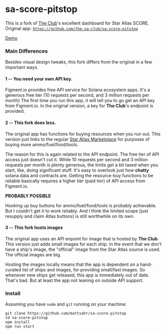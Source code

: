 # sa-score-pitstop

This is a fork of <a href="https://staratlas.club/">The Club</a>'s excellent dashboard for Star Atlas SCORE.  
Original app: <a href="https://github.com/the-sa-club/sa-score-pitstop">`https://github.com/the-sa-club/sa-score-pitstop`</a>

<a href="https://mattsahr.github.io/sa-score-pitstop">Demo</a>



### Main Differences
Besides visual design tweaks, this fork differs from the original in a few important ways.

#### 1 -- You need your own API key.  

Figment.io provides free API service for Solana ecosystem apps.  It's a generous free tier (10 requests per second, and 3 million requests per month)   The first time you run this app, it will tell you to go get an API key from Figment.io.  In the original version, a key for **The Club**'s endpoint is provided.

#### 2 -- This fork does less.  

The original app has functions for buying resources when you run out.  This version just links to the regular <a href="https://play.staratlas.com/market/">Star Atlas Marketplace</a> for purposes of buying more ammo/fuel/food/tools.  

The reason for this is again related to the API endpoint.  The free tier of API access just doesn't cut it.  While 10 requests per second and 3 million requests per month is plenty generous, the limits get a bit taxed when you start, like, doing significant stuff.  It's easy to overlook just how **chatty** solana data and contracts are.  Getting the resource-buy functions to be reliable basically requires a higher tier (paid tier) of API access from Figment.io.

**PROBABLY POSSIBLE**

Hooking up buy buttons for ammo/fuel/food/tools is probably achievable.  But I couldn't get it to work reliably.  And I think the limited scope (just resupply and claim Atlas buttons) is still worthwhile on its own. 


#### 3 -- This fork hosts images

The original app uses an API enpoint for image that is hosted by **The Club**.  This version just adds small images for each ship.  In the event that we don't have a ship's image, the "official" image from the Star Atlas source is used.   The official images are big. 

Hosting the images locally means that the app is dependent on a hand-curated list of ships and images, for providing small/fast images.  So whenever new ships get released, this app is immediately out of date.  That's bad.  But at least the app not leaning on outside API support.


### Install

Assuming you have `node` and `git` running on your machine:

```
git clone https://github.com/mattsahr/sa-score-pitstop
cd sa-score-pitstop
npm install
npm run start
```
